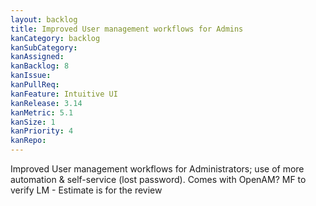 ```yaml
---
layout: backlog
title: Improved User management workflows for Admins
kanCategory: backlog
kanSubCategory:
kanAssigned:
kanBacklog: 8
kanIssue:
kanPullReq:
kanFeature: Intuitive UI
kanRelease: 3.14
kanMetric: 5.1
kanSize: 1
kanPriority: 4
kanRepo:
---
```

Improved User management workflows for Administrators; use of more automation & self-service (lost password). Comes with OpenAM? MF to verify LM - Estimate is for the review
